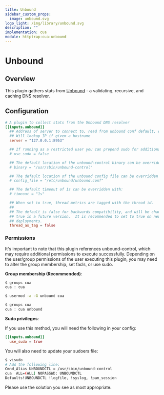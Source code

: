 ```yaml
---
title: Unbound
sidebar_custom_props:
  image: unbound.svg
logo_light: /img/library/unbound.svg
description: ""
implementation: cua
module: httptrap:cua:unbound
---
```


# Unbound

## Overview

This plugin gathers stats from [Unbound](https://www.unbound.net/) -
a validating, recursive, and caching DNS resolver.

## Configuration

```toml
# A plugin to collect stats from the Unbound DNS resolver
[[inputs.unbound]]
  ## Address of server to connect to, read from unbound conf default, optionally ':port'
  ## Will lookup IP if given a hostname
  server = "127.0.0.1:8953"

  ## If running as a restricted user you can prepend sudo for additional access:
  # use_sudo = false

  ## The default location of the unbound-control binary can be overridden with:
  # binary = "/usr/sbin/unbound-control"

  ## The default location of the unbound config file can be overridden with:
  # config_file = "/etc/unbound/unbound.conf"

  ## The default timeout of 1s can be overridden with:
  # timeout = "1s"

  ## When set to true, thread metrics are tagged with the thread id.
  ##
  ## The default is false for backwards compatibility, and will be changed to
  ## true in a future version.  It is recommended to set to true on new
  ## deployments.
  thread_as_tag = false
```

### Permissions

It's important to note that this plugin references unbound-control, which may require additional permissions to execute successfully.
Depending on the user/group permissions of the user executing this plugin, you may need to alter the group membership, set facls, or use sudo.

**Group membership (Recommended)**:

```bash
$ groups cua
cua : cua

$ usermod -a -G unbound cua

$ groups cua
cua : cua unbound
```

**Sudo privileges**:

If you use this method, you will need the following in your config:

```toml
[[inputs.unbound]]
  use_sudo = true
```

You will also need to update your sudoers file:

```bash
$ visudo
# Add the following line:
Cmnd_Alias UNBOUNDCTL = /usr/sbin/unbound-control
cua  ALL=(ALL) NOPASSWD: UNBOUNDCTL
Defaults!UNBOUNDCTL !logfile, !syslog, !pam_session
```

Please use the solution you see as most appropriate.

